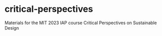 # critical-perspectives
Materials for the MIT 2023 IAP course Critical Perspectives on Sustainable Design

